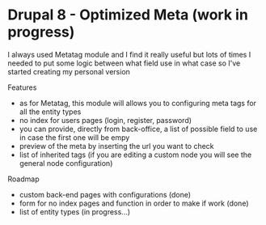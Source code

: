 <h1>Drupal 8 - Optimized Meta (work in progress)</h1>
<hp>I always used Metatag module and I find it really useful but lots of times I needed to put some logic between what field use in what case so I've started creating my personal version</p>
<p>Features</p>
<ul>
  <li>as for Metatag, this module will allows you to configuring meta tags for all the entity types</li>
  <li>no index for users pages (login, register, password)</li>
  <li>you can provide, directly from back-office, a list of possible field to use in case the first one will be empy</li>
  <li>preview of the meta by inserting the url you want to check</li>
  <li>list of inherited tags (if you are editing a custom node you will see the general node configuration)</li>
</ul>


<p>Roadmap</p>
<ul>
  <li>custom back-end pages with configurations (done)</li>
  <li>form for no index pages and function in order to make if work (done)</li>
  <li>list of entity types (in progress...)</li>
</ul>
